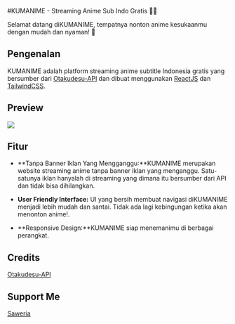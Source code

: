 #KUMANIME - Streaming Anime Sub Indo Gratis 🍿🐨

Selamat datang diKUMANIME, tempatnya nonton anime kesukaanmu dengan mudah dan nyaman! 🎉

## Pengenalan

KUMANIME adalah platform streaming anime subtitle Indonesia gratis yang bersumber dari [Otakudesu-API](https://github.com/rakarmp/unofficial-otakudesu-api) dan dibuat menggunakan [ReactJS](https://react.dev) dan [TailwindCSS](https://tailwindcss.com).

## Preview

<img src="https://raw.githubusercontent.com/MastayY/KUMANIME/main/preview.png" />

## Fitur

- **Tanpa Banner Iklan Yang Mengganggu:**KUMANIME merupakan website streaming anime tanpa banner iklan yang menganggu. Satu-satunya iklan hanyalah di streaming yang dimana itu bersumber dari API dan tidak bisa dihilangkan.

- **User Friendly Interface:** UI yang bersih membuat navigasi diKUMANIME menjadi lebih mudah dan santai. Tidak ada lagi kebingungan ketika akan menonton anime!.

- **Responsive Design:**KUMANIME siap menemanimu di berbagai perangkat.


## Credits

[Otakudesu-API](https://github.com/rakarmp/unofficial-otakudesu-api)

## Support Me

[Saweria](https://saweria.co/Mastay)